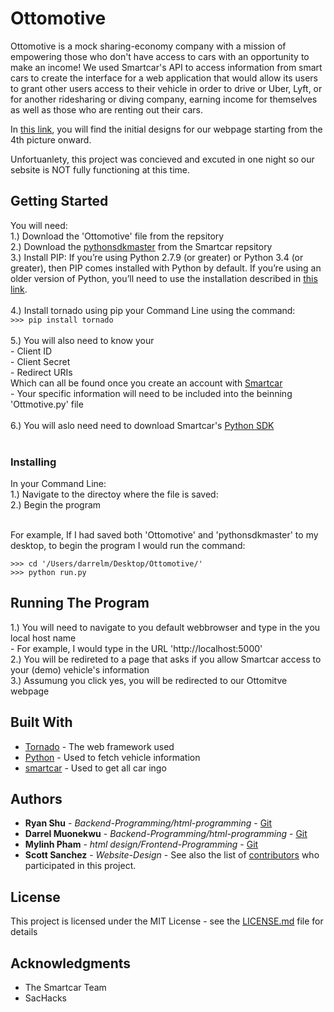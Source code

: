 # Ottomotive

Ottomotive is a mock sharing-economy company with a mission of empowering those who don't have access to cars with an opportunity to make an income! We used Smartcar's API to access information from smart cars to create the interface for a web application that would allow its users to grant other users access to their vehicle in order to drive or Uber, Lyft, or for another ridesharing or diving company, earning income for themselves as well as those who are renting out their cars. 

In [this link](https://sachacks.hackerearth.com/sprints/sachacks/dashboard/e94f6e2/submission/), you will find the initial designs for our webpage starting from the 4th picture onward.<br />

Unfortuanlety, this project was concieved and excuted in one night so our sebsite is NOT fully functioning at this time.


## Getting Started


You will need:  
1.) Download the 'Ottomotive' file from the repsitory<br />
2.) Download the [pythonsdkmaster](https://github.com/smartcar/python-sdk) from the Smartcar repsitory<br />
3.) Install PIP:  If you’re using Python 2.7.9 (or greater) or Python 3.4 (or greater), then PIP comes installed with Python by default. If you’re using an older version of Python, you’ll need to use the installation described in [this link](https://packaging.python.org/tutorials/installing-packages).<br /><br />
4.) Install tornado using pip your Command Line using the command:  
	```
    >>> pip install tornado
	```
	<br /><br />
5.) You will also need to know your <br />
    - Client ID<br />
    - Client Secret<br />
    - Redirect URIs<br />
    Which can all be found once you create an account with [Smartcar](https://smartcar.com/)<br />
    - Your specific information will need to be included into the beinning 'Ottmotive.py' file<br /><br />
6.) You will aslo need need to download Smartcar's [Python SDK](https://github.com/smartcar/python-sdk)<br /><br />
    
### Installing
In your Command Line:<br />
1.) Navigate to the directoy where the file is saved:<br />
2.) Begin the program<br /><br />

For example, If I had saved both 'Ottomotive' and 'pythonsdkmaster' to my desktop, to begin the program I would run the command:

```
>>> cd '/Users/darrelm/Desktop/Ottomotive/'
>>> python run.py
```
## Running The Program<br />

1.) You will need to navigate to you default webbrowser and type in the you local host name<br />
	- For example, I would type in the URL 'http://localhost:5000'<br />
2.) You will be redireted to a page that asks if you allow Smartcar access to your (demo) vehicle's information<br />
3.) Assumung you click yes, you will be redirected to our Ottomitve webpage<br />

## Built With

* [Tornado](https://www.tornadoweb.org/) - The web framework used
* [Python](https://www.python.org/) - Used to fetch vehicle information
* [smartcar](https://smartcar.com/) - Used to get all car ingo


## Authors

* **Ryan Shu** - *Backend-Programming/html-programming* - [Git](https://github.com/ryanshuzzz)
* **Darrel Muonekwu** - *Backend-Programming/html-programming* - [Git](https://github.com/darrel1925)
* **Mylinh Pham** - *html design/Frontend-Programming* - [Git](https://github.com/darrel1925)
* **Scott Sanchez** - *Website-Design* -
See also the list of [contributors](https://github.com/ryanshuzzz/ottomotive/contributors) who participated in this project.

## License

This project is licensed under the MIT License - see the [LICENSE.md](LICENSE.md) file for details

## Acknowledgments

* The Smartcar Team
* SacHacks


